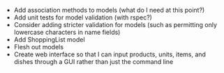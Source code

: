 * Add association methods to models (what do I need at this point?)
* Add unit tests for model validation (with rspec?)
* Consider adding stricter validation for models (such as permitting only lowercase characters in name fields)
* Add ShoppingList model
* Flesh out models
* Create web interface so that I can input products, units, items, and dishes through a GUI rather than just the command line
